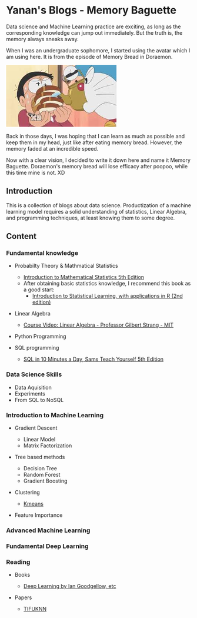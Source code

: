 
# Yanan's Blogs - Memory Baguette

Data science and Machine Learning practice are exciting, as long as the corresponding knowledge can jump out immediately. But the truth is, the memory always sneaks away. 

When I was an undergraduate sophomore, I started using the avatar which I am using here.  It is from the episode of Memory Bread in Doraemon. 

![memory_bread](/image/memory_bread.jpg)

Back in those days, I was hoping that I can learn as much as possible and keep them in my head, just like after eating memory bread. However, the memory faded at an incredible speed. 

Now with a clear vision, I decided to write it down here and name it Memory Baguette. Doraemon's memory bread will lose efficacy after poopoo, while this time mine is not. XD

## Introduction

This is a collection of blogs about data science. Productization of a machine learning model requires a solid understanding of statistics, Linear Algebra, and programming techniques, at least knowing them to some degree. 



## Content

### Fundamental knowledge

* Probabilty Theory & Mathmatical Statistics
  * [Introduction to Mathematical Statistics 5th Edition](https://www.amazon.com/Introduction-Mathematical-Statistics-Robert-Hogg/dp/0023557222)
  * After obtaining basic statistics knowledge, I recommend this book as a good start:
    *  [Introduction to Statistical Learning, with applications in R (2nd edition)](https://www.statlearning.com/)

* Linear Algebra
  * [Course Video: Linear Algebra - Professor Gilbert Strang - MIT](https://ocw.mit.edu/courses/mathematics/18-06-linear-algebra-spring-2010/video-lectures/)
* Python Programming
* SQL programming
  * [SQL in 10 Minutes a Day, Sams Teach Yourself 5th Edition](https://www.amazon.com/SQL-Minutes-Sams-Teach-Yourself/dp/0135182794)


### Data Science Skills
* Data Aquisition
* Experiments
* From SQL to NoSQL

### Introduction to Machine Learning

* Gradient Descent
  * Linear Model
  * Matrix Factorization

* Tree based methods
  * Decision Tree
  * Random Forest
  * Gradient Boosting
* Clustering
  * [Kmeans]()

* Feature Importance

### Advanced Machine Learning

### Fundamental Deep Learning
### Reading

* Books
  * [Deep Learning by Ian Goodgellow, etc](https://llan-ovoy.github.io/Memory-Baguette/Readings/Book_Reading/Deep_Learning_by_Ian_Goodgellow_etc/)

* Papers
  * [TIFUKNN](https://llan-ovoy.github.io/Memory-Baguette/Readings/Paper_Reading/TIFUKNN/)




